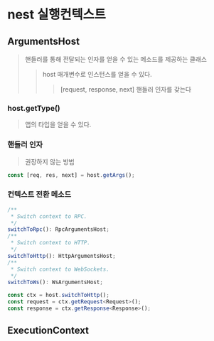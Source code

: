 # nest 실행컨텍스트

## ArgumentsHost

> 핸들러를 통해 전달되는 인자를 얻을 수 있는 메소드를 제공하는 클래스
>
> > host 매개변수로 인스턴스를 얻을 수 있다.
> >
> > > [request, response, next] 핸들러 인자를 갖는다

### host.getType()

> 앱의 타입을 얻을 수 있다.

### 핸들러 인자

> 권장하지 않는 방법

```ts
const [req, res, next] = host.getArgs();
```

### 컨텍스트 전환 메소드

```ts
/**
 * Switch context to RPC.
 */
switchToRpc(): RpcArgumentsHost;
/**
 * Switch context to HTTP.
 */
switchToHttp(): HttpArgumentsHost;
/**
 * Switch context to WebSockets.
 */
switchToWs(): WsArgumentsHost;

const ctx = host.switchToHttp();
const request = ctx.getRequest<Request>();
const response = ctx.getResponse<Response>();
```

## ExecutionContext
